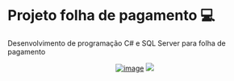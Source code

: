 # Projeto folha de pagamento 💻

<p>Desenvolvimento de programação C# e SQL Server para folha de pagamento</p>

<div align="center">

<a href="https://ibb.co/KFNHJT1"><img src="https://i.ibb.co/dGbyR8h/image.png" alt="image" border="0"></a>
![](https://ibb.co/KFNHJT1)

</div>

